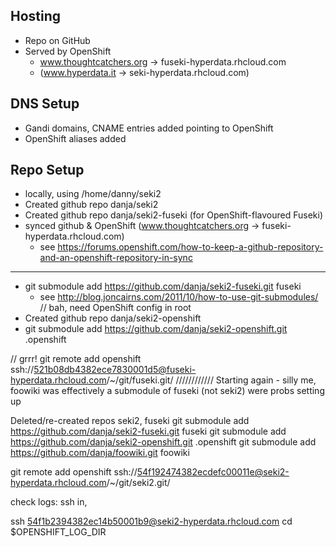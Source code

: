 ## Hosting
* Repo on GitHub
* Served by OpenShift
  * www.thoughtcatchers.org -> fuseki-hyperdata.rhcloud.com
  * (www.hyperdata.it -> seki-hyperdata.rhcloud.com)

## DNS Setup
* Gandi domains, CNAME entries added pointing to OpenShift
* OpenShift aliases added

## Repo Setup
* locally, using /home/danny/seki2
* Created github repo danja/seki2
* Created github repo danja/seki2-fuseki (for OpenShift-flavoured Fuseki)
* synced github & OpenShift (www.thoughtcatchers.org -> fuseki-hyperdata.rhcloud.com)
  * see https://forums.openshift.com/how-to-keep-a-github-repository-and-an-openshift-repository-in-sync

-------------------------
* git submodule add https://github.com/danja/seki2-fuseki.git fuseki
  * see http://blog.joncairns.com/2011/10/how-to-use-git-submodules/
// bah, need OpenShift config in root
* Created github repo danja/seki2-openshift
* git submodule add https://github.com/danja/seki2-openshift.git .openshift

// grrr!
git remote add openshift ssh://521b08db4382ece7830001d5@fuseki-hyperdata.rhcloud.com/~/git/fuseki.git/
//////////// Starting again - silly me, foowiki was effectively a submodule of fuseki (not seki2) were probs setting up 

Deleted/re-created repos seki2, fuseki
git submodule add https://github.com/danja/seki2-fuseki.git fuseki
git submodule add https://github.com/danja/seki2-openshift.git .openshift
git submodule add https://github.com/danja/foowiki.git foowiki

git remote add openshift ssh://54f192474382ecdefc00011e@seki2-hyperdata.rhcloud.com/~/git/seki2.git/

check logs:
ssh in, 

ssh 54f1b2394382ec14b50001b9@seki2-hyperdata.rhcloud.com
cd $OPENSHIFT_LOG_DIR 




